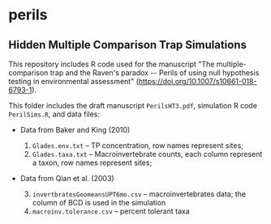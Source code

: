 # perils
## Hidden Multiple Comparison Trap Simulations
This repository includes R code used for the manuscript "The multiple-comparison trap and the Raven's paradox -- Perils of using null hypothesis testing in environmental assessment" (https://doi.org/10.1007/s10661-018-6793-1).

This folder includes the draft manuscript `PerilsHT3.pdf`, simulation R code `PerilSims.R`, and data files:

- Data from Baker and King (2010)

  1. `Glades.env.txt` – TP concentration, row names represent sites;
  2. `Glades.taxa.txt` – Macroinvertebrate counts, each column represent a taxon, row names represent sites;
- Data from Qian et al. (2003)

  3.  `invertbratesGeomeansUPT6mo.csv` – macroinvertebrates data; the column of BCD is used in the simulation
  4. `macroinv.tolerance.csv` – percent tolerant taxa

